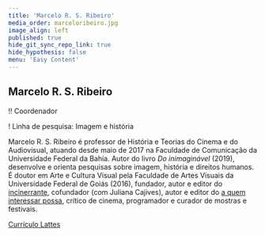 ```yaml
---
title: 'Marcelo R. S. Ribeiro'
media_order: marceloribeiro.jpg
image_align: left
published: true
hide_git_sync_repo_link: true
hide_hypothesis: false
menu: 'Easy Content'
---
```


## Marcelo R. S. Ribeiro

!! Coordenador

! Linha de pesquisa: Imagem e história

Marcelo R. S. Ribeiro é professor de História e Teorias do Cinema e do Audiovisual, atuando desde maio de 2017 na Faculdade de Comunicação da Universidade Federal da Bahia. Autor do livro _Do inimaginável_ (2019), desenvolve e orienta pesquisas sobre imagem, história e direitos humanos. É doutor em Arte e Cultura Visual pela Faculdade de Artes Visuais da Universidade Federal de Goiás (2016), fundador, autor e editor do [incinerrante](https://www.incinerrante.com/), cofundador (com Juliana Cajives), autor e editor do [a quem interessar possa](https://www.aquem.in/), crítico de cinema, programador e curador de mostras e festivais.

[Currículo Lattes](http://lattes.cnpq.br/1614542610299046?classes=btn,btn-primary,btn-lg)
